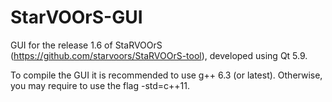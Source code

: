 # StarVOOrS-GUI
GUI for the release 1.6 of StaRVOOrS (https://github.com/starvoors/StaRVOOrS-tool), developed using Qt 5.9.

To compile the GUI it is recommended to use g++ 6.3 (or latest). Otherwise, you may require to use the flag -std=c++11.


